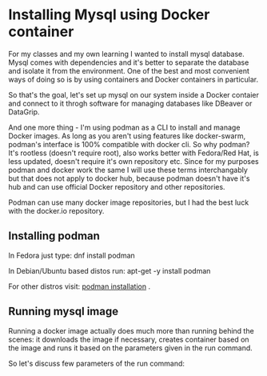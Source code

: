 <!--
.. title: Installing Mysql using Docker container
.. slug: installing-mysql-using-docker-container
.. date: 2022-05-23 07:42:32 UTC+02:00
.. tags: docker, podman, mysql
.. category: 
.. link: 
.. description: 
.. type: text
-->

# Installing Mysql using Docker container

For my classes and my own learning I wanted to install mysql database. Mysql comes with dependencies and it's better to separate the database and isolate it from the environment. One of the best and most convenient ways of doing so is by using containers and Docker containers in particular.

So that's the goal, let's set up mysql on our system inside a Docker contaier and connect to it throgh software for managing databases like DBeaver or DataGrip.

And one more thing - I'm using podman as a CLI to install and manage Docker images. As long as you aren't using features like docker-swarm, podman's interface is 100% compatible with docker cli. So why podman? It's rootless (doesn't require root), also works better with Fedora/Red Hat, is less updated, doesn't require it's own repository etc. Since for my purposes podman and docker work the same I will use these terms interchangably but that does not apply to docker hub, because podman doesn't have it's hub and can use official Docker repository and other repositories.

Podman can use many docker image repositories, but I had the best luck with the docker.io repository.

## Installing podman

In Fedora just type:
    dnf install podman
    
In Debian/Ubuntu based distos run:
    apt-get -y install podman

For other distros visit: [podman installation](https://podman.io/getting-started/installation) .

## Running mysql image

Running a docker image actually does much more than running behind the scenes: it downloads the image if necessary, creates container based on the image and runs it based on the parameters given in the run command.

So let's discuss few parameters of the run command:
    




